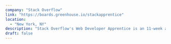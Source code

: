 ```yaml
---
company: "Stack Overflow"
link: "https://boards.greenhouse.io/stackapprentice"
location: 
  - "New York, NY"
description: "Stack Overflow's Web Developer Apprentice is an 11-week apprenticeship program where you'll work directly alongside a developer mentor on a real product team. Rather than doing independent \"intern\" projects that may not ever ship, as an apprentice you'll work with your mentor to learn, review, debug, and ship features to real users. You'll also work collaboratively with other members of the team, including other developers, designers, and product managers."
draft: false
---
```

